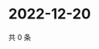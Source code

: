# 2022-12-20

共 0 条

<!-- BEGIN WEIBO -->
<!-- 最后更新时间 Tue Dec 20 2022 01:00:53 GMT+0800 (China Standard Time) -->

<!-- END WEIBO -->
